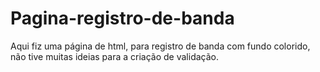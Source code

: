 # Pagina-registro-de-banda
Aqui fiz uma página de html, para registro de banda com fundo colorido, não tive muitas ideias para a criação de validação.
